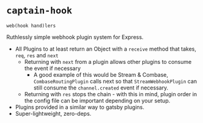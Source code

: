 # `captain-hook`

`web(hook hand)lers`

Ruthlessly simple webhook plugin system for Express.

-   All Plugins to at least return an Object with a `receive` method that takes, `req`, `res` and `next`
    -   Returning with `next` from a plugin allows other plugins to consume the event if necessary
        -   A good example of this would be Stream & Combase, `CombaseRoutingPlugin` calls next so that `StreamWebhookPlugin` can still consume the `channel.created` event if necessary.
    -   Returning with `res` stops the chain - with this in mind, plugin order in the config file can be important depending on your setup.
-   Plugins provided in a similar way to gatsby plugins.
-   Super-lightweight, zero-deps.
